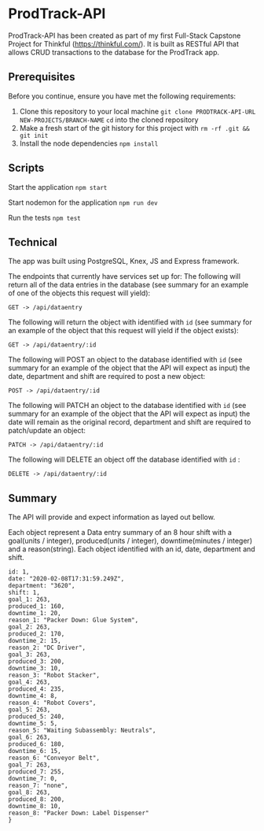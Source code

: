 # ProdTrack-API

ProdTrack-API has been created as part of my first Full-Stack Capstone Project for Thinkful (https://thinkful.com/). It is built as RESTful API that allows CRUD transactions to the database for the ProdTrack app.

## Prerequisites

Before you continue, ensure you have met the following requirements:

1. Clone this repository to your local machine `git clone PRODTRACK-API-URL NEW-PROJECTS/BRANCH-NAME`
   `cd` into the cloned repository
2. Make a fresh start of the git history for this project with `rm -rf .git && git init`
3. Install the node dependencies `npm install`

## Scripts

Start the application `npm start`

Start nodemon for the application `npm run dev`

Run the tests `npm test`

## Technical

The app was built using PostgreSQL, Knex, JS and Express framework.

The endpoints that currently have services set up for:
The following will return all of the data entries in the database (see summary for an example of one of the objects this request will yield):

`GET -> /api/dataentry`

The following will return the object with identified with `id` (see summary for an example of the object that this request will yield if the object exists):

`GET -> /api/dataentry/:id`

The following will POST an object to the database identified with `id` (see summary for an example of the object that the API will expect as input) the date, department and shift are required to post a new object:

`POST -> /api/dataentry/:id`

The following will PATCH an object to the database identified with `id` (see summary for an example of the object that the API will expect as input) the date will remain as the original record, department and shift are required to patch/update an object:

`PATCH -> /api/dataentry/:id`

The following will DELETE an object off the database identified with `id` :

`DELETE -> /api/dataentry/:id`

## Summary

The API will provide and expect information as layed out bellow.

Each object represent a Data entry summary of an 8 hour shift with a goal(units / integer), produced(units / integer), downtime(minutes / integer) and a reason(string). Each object identified with an id, date, department and shift.

```{
id: 1,
date: "2020-02-08T17:31:59.249Z",
department: "3620",
shift: 1,
goal_1: 263,
produced_1: 160,
downtime_1: 20,
reason_1: "Packer Down: Glue System",
goal_2: 263,
produced_2: 170,
downtime_2: 15,
reason_2: "DC Driver",
goal_3: 263,
produced_3: 200,
downtime_3: 10,
reason_3: "Robot Stacker",
goal_4: 263,
produced_4: 235,
downtime_4: 8,
reason_4: "Robot Covers",
goal_5: 263,
produced_5: 240,
downtime_5: 5,
reason_5: "Waiting Subassembly: Neutrals",
goal_6: 263,
produced_6: 180,
downtime_6: 15,
reason_6: "Conveyor Belt",
goal_7: 263,
produced_7: 255,
downtime_7: 0,
reason_7: "none",
goal_8: 263,
produced_8: 200,
downtime_8: 10,
reason_8: "Packer Down: Label Dispenser"
}
```
